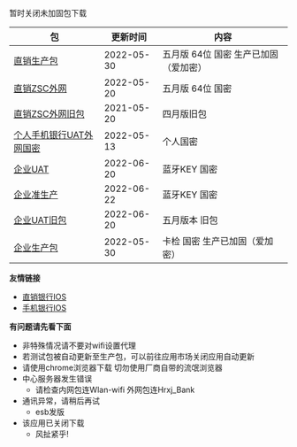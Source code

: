 暂时关闭未加固包下载

|  包   | 更新时间  | 内容  |
|  ----  | ----  |----  |
| [直销生产包](https://www.pgyer.com/dsbank_release)  | 2022-05-30 | 五月版 64位 国密 生产已加固（爱加密） |
| [直销ZSC外网](https://www.pgyer.com/dsbank_zsc_w)   | 2022-05-20 |五月版 64位 国密 |
| [直销ZSC外网旧包](https://www.pgyer.com/dsbank_z_regressio)  | 2021-05-20 | 四月版旧包 |
| [个人手机银行UAT外网国密](https://www.pgyer.com/XW1V)  | 2022-05-13 | 个人国密 |
| [企业UAT](https://www.pgyer.com/qyBank_uat)  | 2022-06-20 | 蓝牙KEY 国密 |
| [企业准生产](https://www.pgyer.com/qyBank_zsc)  | 2022-06-22| 蓝牙KEY 国密 |
| [企业UAT旧包](https://www.pgyer.com/qyBank_hg)  | 2022-06-20 | 五月版本 旧包 |
| [企业生产包](https://www.pgyer.com/qyBank_release)   | 2022-05-30 | 卡检 国密 生产已加固（爱加密） |

**友情链接**
+ [直销银行IOS](http://d.7short.com/hrxjubank)
+ [手机银行IOS](http://d.7short.com/hrxjpmbank)

**有问题请先看下面**
+ 非特殊情况请不要对wifi设置代理
+ 若测试包被自动更新至生产包，可以前往应用市场关闭应用自动更新
+ 请使用chrome浏览器下载 切勿使用厂商自带的流氓浏览器
+ 中心服务器发生错误
  + 请检查内网包连Wlan-wifi 外网包连Hrxj_Bank
+ 通讯异常，请稍后再试
  + esb发版
+ 该应用已关闭下载
  + 风扯紧乎!

